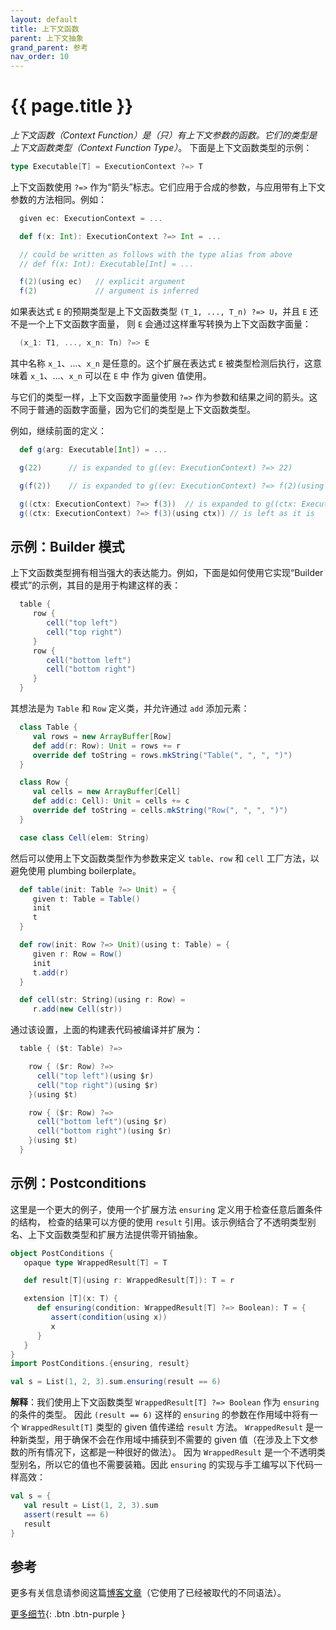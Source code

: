 ```yaml
---
layout: default
title: 上下文函数
parent: 上下文抽象
grand_parent: 参考
nav_order: 10
---
```


# {{ page.title }}

*上下文函数（Context Function）*是（只）有上下文参数的函数。它们的类型是*上下文函数类型（Context Function Type）*。
下面是上下文函数类型的示例：

```scala
type Executable[T] = ExecutionContext ?=> T
```

上下文函数使用 `?=>` 作为“箭头”标志。它们应用于合成的参数，与应用带有上下文参数的方法相同。例如：

```scala
  given ec: ExecutionContext = ...

  def f(x: Int): ExecutionContext ?=> Int = ...

  // could be written as follows with the type alias from above
  // def f(x: Int): Executable[Int] = ...

  f(2)(using ec)   // explicit argument
  f(2)             // argument is inferred
```

如果表达式 `E` 的预期类型是上下文函数类型 `(T_1, ..., T_n) ?=> U`，并且 `E` 还不是一个上下文函数字面量，
则 `E` 会通过这样重写转换为上下文函数字面量：

```scala
  (x_1: T1, ..., x_n: Tn) ?=> E
```

其中名称 `x_1`、...、`x_n` 是任意的。这个扩展在表达式 `E` 被类型检测后执行，这意味着 `x_1`、...、`x_n` 可以在 `E` 中 作为 given 值使用。

与它们的类型一样，上下文函数字面量使用 `?=>` 作为参数和结果之间的箭头。这不同于普通的函数字面量，因为它们的类型是上下文函数类型。

例如，继续前面的定义：
```scala
  def g(arg: Executable[Int]) = ...

  g(22)      // is expanded to g((ev: ExecutionContext) ?=> 22)

  g(f(2))    // is expanded to g((ev: ExecutionContext) ?=> f(2)(using ev))

  g((ctx: ExecutionContext) ?=> f(3))  // is expanded to g((ctx: ExecutionContext) ?=> f(3)(using ctx))
  g((ctx: ExecutionContext) ?=> f(3)(using ctx)) // is left as it is
```

## 示例：Builder 模式

上下文函数类型拥有相当强大的表达能力。例如，下面是如何使用它实现“Builder 模式”的示例，其目的是用于构建这样的表：

```scala
  table {
     row {
        cell("top left")
        cell("top right")
     }
     row {
        cell("bottom left")
        cell("bottom right")
     }
  }
```

其想法是为 `Table` 和 `Row` 定义类，并允许通过 `add` 添加元素：

```scala
  class Table {
     val rows = new ArrayBuffer[Row]
     def add(r: Row): Unit = rows += r
     override def toString = rows.mkString("Table(", ", ", ")")
  }

  class Row {
     val cells = new ArrayBuffer[Cell]
     def add(c: Cell): Unit = cells += c
     override def toString = cells.mkString("Row(", ", ", ")")
  }

  case class Cell(elem: String)
```

然后可以使用上下文函数类型作为参数来定义 `table`、`row` 和 `cell` 工厂方法，以避免使用 plumbing boilerplate。

```scala
  def table(init: Table ?=> Unit) = {
     given t: Table = Table()
     init
     t
  }

  def row(init: Row ?=> Unit)(using t: Table) = {
     given r: Row = Row()
     init
     t.add(r)
  }

  def cell(str: String)(using r: Row) =
     r.add(new Cell(str))
```

通过该设置，上面的构建表代码被编译并扩展为：

```scala
  table { ($t: Table) ?=>

    row { ($r: Row) ?=>
      cell("top left")(using $r)
      cell("top right")(using $r)
    }(using $t)

    row { ($r: Row) ?=>
      cell("bottom left")(using $r)
      cell("bottom right")(using $r)
    }(using $t)
  }
```

## 示例：Postconditions

这里是一个更大的例子，使用一个扩展方法 `ensuring` 定义用于检查任意后置条件的结构，
检查的结果可以方便的使用 `result` 引用。该示例结合了不透明类型别名、上下文函数类型和扩展方法提供零开销抽象。

```scala
object PostConditions {
   opaque type WrappedResult[T] = T

   def result[T](using r: WrappedResult[T]): T = r

   extension [T](x: T) {
      def ensuring(condition: WrappedResult[T] ?=> Boolean): T = {
         assert(condition(using x))
         x
      }
   }
}
import PostConditions.{ensuring, result}

val s = List(1, 2, 3).sum.ensuring(result == 6)
```

**解释**：我们使用上下文函数类型 `WrappedResult[T] ?=> Boolean` 作为 `ensuring` 的条件的类型。
因此 `(result == 6)` 这样的 `ensuring` 的参数在作用域中将有一个 `WrappedResult[T]` 类型的 given 值传递给 `result` 方法。
`WrappedResult` 是一种新类型，用于确保不会在作用域中捕获到不需要的 given 值（在涉及上下文参数的所有情况下，这都是一种很好的做法）。
因为 `WrappedResult` 是一个不透明类型别名，所以它的值也不需要装箱。因此 `ensuring` 的实现与手工编写以下代码一样高效：

```scala
val s = {
   val result = List(1, 2, 3).sum
   assert(result == 6)
   result
}
```
## 参考

更多有关信息请参阅这篇[博客文章](https://www.scala-lang.org/blog/2016/12/07/implicit-function-types.html)（它使用了已经被取代的不同语法）。

[更多细节](./context-functions-spec.md){: .btn .btn-purple }
